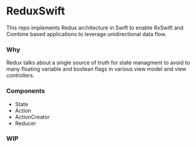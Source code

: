 # ReduxSwift

This repo implements Redux architecture in Swift to enable RxSwift and Combine based applications to leverage unidirectional data flow. 

### Why
Redux talks about a single source of truth for state managment to avoid to many floating variable and boolean flags in various view model and view controllers. 

### Components
* State
* Action
* ActionCreator
* Reducer

### WIP
